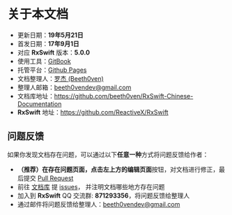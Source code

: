 # 关于本文档

* 更新日期：**19年5月21日**
* 首发日期：**17年9月1日**
* 对应 **RxSwift** 版本：**5.0.0**
* 使用工具：[GitBook](https://www.gitbook.com)
* 托管平台：[Github Pages](https://pages.github.com)
* 文档整理人：[罗杰 (Beeth0ven)](https://github.com/beeth0ven)
* 整理人邮箱：<beeth0vendev@gmail.com>
* 文档库地址：https://github.com/beeth0ven/RxSwift-Chinese-Documentation
* **RxSwift** 地址：https://github.com/ReactiveX/RxSwift

## 问题反馈

如果你发现文档存在问题，可以通过以下**任意一种**方式将问题反馈给作者：
  * **（推荐）**在存在问题页面，点击左上方的**编辑页面**按钮，对文档进行修正，最后提交 [Pull Request](https://help.github.com/articles/about-pull-requests/)
  * 前往 [文档库](https://github.com/beeth0ven/RxSwift-Chinese-Documentation) 提 [issues](https://github.com/beeth0ven/RxSwift-Chinese-Documentation/issues)， 并注明文档哪些地方存在问题
  * 加入到 **RxSwift** QQ 交流群: **871293356**，将问题反馈给整理人
  * 通过邮件将问题反馈给整理人：<beeth0vendev@gmail.com>
